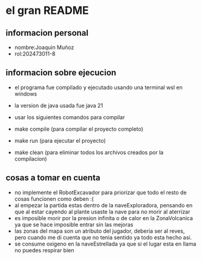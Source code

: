 # el gran README

## informacion personal

* nombre:Joaquin Muñoz
* rol:202473011-8

## informacion sobre ejecucion

* el programa fue compilado y ejecutado usando una terminal wsl en windows

* la version de java usada fue java 21
* usar los siguientes comandos para compilar
* make compile (para compilar el proyecto completo)
* make run (para ejecutar el proyecto)
* make clean (para eliminar todos los archivos creados por la compilacion)

## cosas a tomar en cuenta

* no implemente el RobotExcavador para priorizar que todo el resto de cosas funcionen como deben :(
* al empezar la partida estas dentro de la naveExploradora, pensando en que al estar cayendo al plante usaste la nave para no morir al aterrizar
* es imposible morir por la presion infinita o de calor en la ZonaVolcanica ya que se hace imposible entrar sin las mejoras
* las zonas del mapa son un atributo del jugador, deberia ser al reves, pero cuando me di cuenta que no tenia sentido ya todo esta hecho asi.
* se consume oxigeno en la naveEstrellada ya que si el lugar esta en llama no puedes respirar bien
